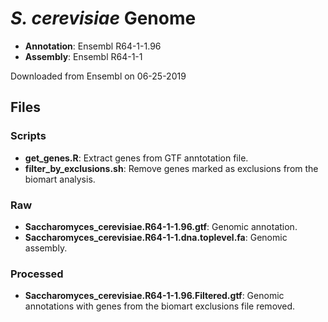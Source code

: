
# *S. cerevisiae* Genome

- **Annotation**: Ensembl R64-1-1.96
- **Assembly**: Ensembl R64-1-1

Downloaded from Ensembl on 06-25-2019

## Files

### Scripts
- **get_genes.R**: Extract genes from GTF anntotation file.
- **filter_by_exclusions.sh**: Remove genes marked as exclusions from the biomart analysis.

### Raw
- **Saccharomyces_cerevisiae.R64-1-1.96.gtf**: Genomic annotation.
- **Saccharomyces_cerevisiae.R64-1-1.dna.toplevel.fa**: Genomic assembly.

### Processed
- **Saccharomyces_cerevisiae.R64-1-1.96.Filtered.gtf**: Genomic annotations with genes from the biomart exclusions file removed.
